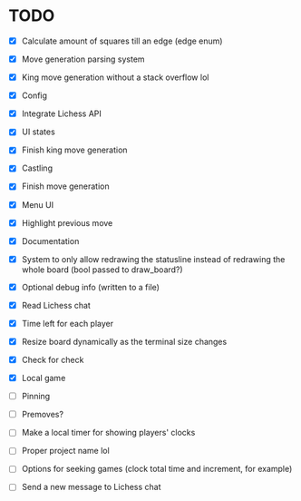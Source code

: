 # TODO

- [x] Calculate amount of squares till an edge (edge enum)
- [x] Move generation parsing system
- [x] King move generation without a stack overflow lol
- [x] Config
- [x] Integrate Lichess API
- [x] UI states
- [x] Finish king move generation
- [x] Castling
- [x] Finish move generation
- [x] Menu UI
- [x] Highlight previous move
- [x] Documentation
- [x] System to only allow redrawing the statusline instead of redrawing the whole board (bool passed to draw_board?)
- [x] Optional debug info (written to a file)
- [x] Read Lichess chat
- [x] Time left for each player
- [x] Resize board dynamically as the terminal size changes
- [x] Check for check
- [x] Local game

- [ ] Pinning
- [ ] Premoves?
- [ ] Make a local timer for showing players' clocks
- [ ] Proper project name lol
- [ ] Options for seeking games (clock total time and increment, for example)
- [ ] Send a new message to Lichess chat
